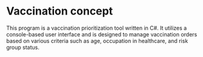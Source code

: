 # Vaccination concept


This program is a vaccination prioritization tool written in C#. 
It utilizes a console-based user interface and is designed to manage vaccination orders based on 
various criteria such as age, occupation in healthcare, and risk group status.
